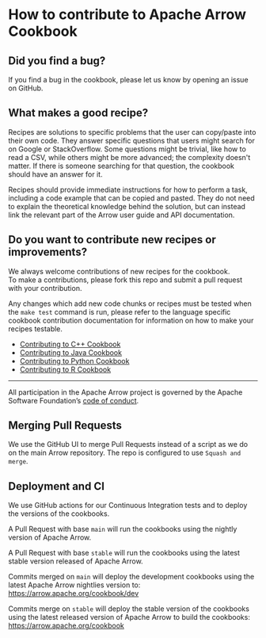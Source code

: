 <!---
  Licensed to the Apache Software Foundation (ASF) under one
  or more contributor license agreements.  See the NOTICE file
  distributed with this work for additional information
  regarding copyright ownership.  The ASF licenses this file
  to you under the Apache License, Version 2.0 (the
  "License"); you may not use this file except in compliance
  with the License.  You may obtain a copy of the License at

    http://www.apache.org/licenses/LICENSE-2.0

  Unless required by applicable law or agreed to in writing,
  software distributed under the License is distributed on an
  "AS IS" BASIS, WITHOUT WARRANTIES OR CONDITIONS OF ANY
  KIND, either express or implied.  See the License for the
  specific language governing permissions and limitations
  under the License.
-->

# How to contribute to Apache Arrow Cookbook

## Did you find a bug?

If you find a bug in the cookbook, please let us know by opening an issue on GitHub.

## What makes a good recipe?

Recipes are solutions to specific problems that the user can copy/paste into their own code.
They answer specific questions that users might search for on Google or StackOverflow.
Some questions might be trivial, like how to read a CSV, while others might be more 
advanced; the complexity doesn't matter. If there is someone searching for that question,
the cookbook should have an answer for it.

Recipes should provide immediate instructions for how to perform a task, including a 
code example that can be copied and pasted. They do not need to explain the theoretical
knowledge behind the solution, but can instead link the relevant part of the Arrow user
guide and API documentation.

## Do you want to contribute new recipes or improvements?

We always welcome contributions of new recipes for the cookbook.  
To make a contributions, please fork this repo and submit a pull request with your contribution.

Any changes which add new code chunks or recipes must be tested when the `make test` command
is run, please refer to the language specific cookbook contribution documentation for information on
how to make your recipes testable.

 * [Contributing to C++ Cookbook](cpp/CONTRIBUTING.md)
 * [Contributing to Java Cookbook](java/CONTRIBUTING.rst)
 * [Contributing to Python Cookbook](python/CONTRIBUTING.rst)
 * [Contributing to R Cookbook](r/CONTRIBUTING.md)

 ------------------------------------------------------------------------

All participation in the Apache Arrow project is governed by the Apache
Software Foundation’s [code of
conduct](https://www.apache.org/foundation/policies/conduct.html).

## Merging Pull Requests

We use the GitHub UI to merge Pull Requests instead of a script as we do on the
main Arrow repository. The repo is configured to use `Squash and merge`.

## Deployment and CI

We use GitHub actions for our Continuous Integration tests and to deploy the
versions of the cookbooks.

A Pull Request with base `main` will run the cookbooks using the nightly version
of Apache Arrow.

A Pull Request with base `stable` will run the cookbooks using the latest stable
version released of Apache Arrow.

Commits merged on `main` will deploy the development cookbooks using the latest
Apache Arrow nightlies version to: https://arrow.apache.org/cookbook/dev

Commits merge on `stable` will deploy the stable version of the cookbooks
using the latest released version of Apache Arrow to build the cookbooks:
https://arrow.apache.org/cookbook
